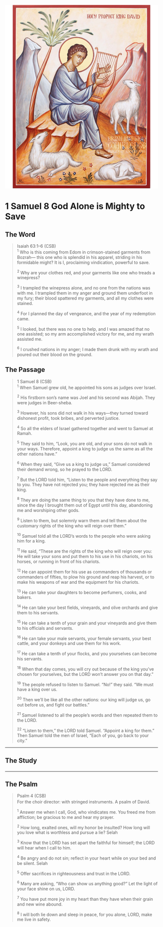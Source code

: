 <img class="intro-right" src="../images/art-david.jpg">

# 1 Samuel 8 God Alone is Mighty to Save

## The Word

>Isaiah 63:1–6 (CSB)  
><sup>1</sup> Who is this coming from Edom in crimson-stained garments from Bozrah— this one who is splendid in his apparel, striding in his formidable might? <bgy>It is I, proclaiming vindication, powerful to save.</bgy> 
>
><sup>2</sup> Why are your clothes red, and your garments like one who treads a winepress? 
>
><sup>3</sup> I trampled the winepress alone, and no one from the nations was with me. I trampled them in my anger and ground them underfoot in my fury; their blood spattered my garments, and all my clothes were stained. 
>
><sup>4</sup> For I planned the day of vengeance, and the year of my redemption came. 
>
><sup>5</sup> I looked, but there was no one to help, and I was amazed that no one assisted; so my arm accomplished victory for me, and my wrath assisted me. 
>
><sup>6</sup> I crushed nations in my anger; I made them drunk with my wrath and poured out their blood on the ground.

## The Passage

>1 Samuel 8 (CSB)  
><sup>1</sup> When Samuel grew old, he appointed his sons as judges over Israel. 
>
><sup>2</sup> His firstborn son’s name was Joel and his second was Abijah. They were judges in Beer-sheba. 
>
><sup>3</sup> However, his sons did not walk in his ways—they turned toward dishonest profit, took bribes, and perverted justice. 
>
><sup>4</sup> So all the elders of Israel gathered together and went to Samuel at Ramah. 
>
><sup>5</sup> They said to him, “Look, you are old, and your sons do not walk in your ways. Therefore, appoint a king to judge us the same as all the other nations have.” 
>
><sup>6</sup> When they said, “Give us a king to judge us,” Samuel considered their demand wrong, so he prayed to the LORD. 
>
><sup>7</sup> But the LORD told him, “Listen to the people and everything they say to you. They have not rejected you; they have rejected me as their king. 
>
><sup>8</sup> They are doing the same thing to you that they have done to me, since the day I brought them out of Egypt until this day, abandoning me and worshiping other gods. 
>
><sup>9</sup> Listen to them, but solemnly warn them and tell them about the customary rights of the king who will reign over them.” 
>
><sup>10</sup> Samuel told all the LORD’s words to the people who were asking him for a king. 
>
><sup>11</sup> He said, “These are the rights of the king who will reign over you: He will take your sons and put them to his use in his chariots, on his horses, or running in front of his chariots. 
>
><sup>12</sup> He can appoint them for his use as commanders of thousands or commanders of fifties, to plow his ground and reap his harvest, or to make his weapons of war and the equipment for his chariots. 
>
><sup>13</sup> He can take your daughters to become perfumers, cooks, and bakers. 
>
><sup>14</sup> He can take your best fields, vineyards, and olive orchards and give them to his servants. 
>
><sup>15</sup> He can take a tenth of your grain and your vineyards and give them to his officials and servants. 
>
><sup>16</sup> He can take your male servants, your female servants, your best cattle, and your donkeys and use them for his work. 
>
><sup>17</sup> He can take a tenth of your flocks, and you yourselves can become his servants. 
>
><sup>18</sup> When that day comes, you will cry out because of the king you’ve chosen for yourselves, but the LORD won’t answer you on that day.” 
>
><sup>19</sup> The people refused to listen to Samuel. “No!” they said. “We must have a king over us. 
>
><sup>20</sup> Then we’ll be like all the other nations: our king will judge us, go out before us, and fight our battles.” 
>
><sup>21</sup> Samuel listened to all the people’s words and then repeated them to the LORD. 
>
><sup>22</sup> “Listen to them,” the LORD told Samuel. “Appoint a king for them.” Then Samuel told the men of Israel, “Each of you, go back to your city.”

---

## The Study

###

---

## The Psalm

>Psalm 4 (CSB)  
><sup></sup> For the choir director: with stringed instruments. A psalm of David. 
>
><sup>1</sup> Answer me when I call, God, who vindicates me. You freed me from affliction; be gracious to me and hear my prayer. 
>
><sup>2</sup> How long, exalted ones, will my honor be insulted? How long will you love what is worthless and pursue a lie? Selah 
>
><sup>3</sup> Know that the LORD has set apart the faithful for himself; the LORD will hear when I call to him. 
>
><sup>4</sup> Be angry and do not sin; reflect in your heart while on your bed and be silent. Selah 
>
><sup>5</sup> Offer sacrifices in righteousness and trust in the LORD. 
>
><sup>6</sup> Many are asking, “Who can show us anything good?” Let the light of your face shine on us, LORD. 
>
><sup>7</sup> You have put more joy in my heart than they have when their grain and new wine abound. 
>
><sup>8</sup> I will both lie down and sleep in peace, for you alone, LORD, make me live in safety.
